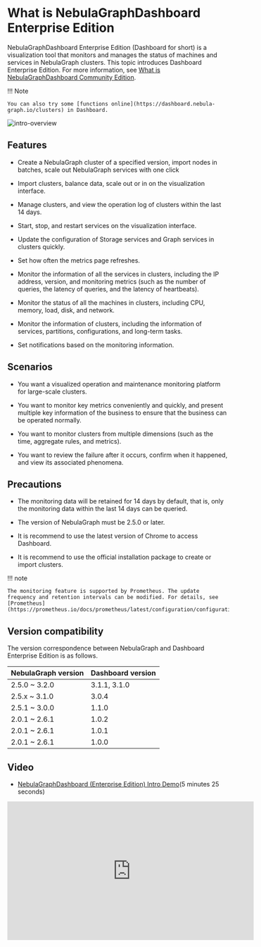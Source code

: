 # What is NebulaGraphDashboard Enterprise Edition

NebulaGraphDashboard Enterprise Edition (Dashboard for short) is a visualization tool that monitors and manages the status of machines and services in NebulaGraph clusters. This topic introduces Dashboard Enterprise Edition. For more information, see [What is NebulaGraphDashboard Community Edition](../nebula-dashboard/1.what-is-dashboard.md).

!!! Note

    You can also try some [functions online](https://dashboard.nebula-graph.io/clusters) in Dashboard.

![intro-overview](https://docs-cdn.nebula-graph.com.cn/figures/intro-overview-20220711-en.gif)

## Features

- Create a NebulaGraph cluster of a specified version, import nodes in batches, scale out NebulaGraph services with one click

- Import clusters, balance data, scale out or in on the visualization interface.

- Manage clusters, and view the operation log of clusters within the last 14 days.

- Start, stop, and restart services on the visualization interface.

- Update the configuration of Storage services and Graph services in clusters quickly.

- Set how often the metrics page refreshes.

- Monitor the information of all the services in clusters, including the IP address, version, and monitoring metrics (such as the number of queries, the latency of queries, and the latency of heartbeats).

- Monitor the status of all the machines in clusters, including CPU, memory, load, disk, and network.

- Monitor the information of clusters, including the information of services, partitions, configurations, and long-term tasks.

- Set notifications based on the monitoring information.

## Scenarios

- You want a visualized operation and maintenance monitoring platform for large-scale clusters.

- You want to monitor key metrics conveniently and quickly, and present multiple key information of the business to ensure that the business can be operated normally.

- You want to monitor clusters from multiple dimensions (such as the time, aggregate rules, and metrics).

- You want to review the failure after it occurs, confirm when it happened, and view its associated phenomena.

## Precautions

- The monitoring data will be retained for 14 days by default, that is, only the monitoring data within the last 14 days can be queried.

- The version of NebulaGraph must be 2.5.0 or later.

- It is recommend to use the latest version of Chrome to access Dashboard.

- It is recommend to use the official installation package to create or import clusters.

!!! note

    The monitoring feature is supported by Prometheus. The update frequency and retention intervals can be modified. For details, see [Prometheus](https://prometheus.io/docs/prometheus/latest/configuration/configuration/).

## Version compatibility

The version correspondence between NebulaGraph and Dashboard Enterprise Edition is as follows.

|NebulaGraph version|Dashboard version|
|:---|:---|
|2.5.0 ~ 3.2.0|3.1.1, 3.1.0|
|2.5.x ~ 3.1.0|3.0.4|
|2.5.1 ~ 3.0.0|1.1.0|
|2.0.1 ~ 2.6.1|1.0.2|
|2.0.1 ~ 2.6.1|1.0.1|
|2.0.1 ~ 2.6.1|1.0.0|

## Video

- [NebulaGraphDashboard (Enterprise Edition) Intro Demo](https://www.youtube.com/watch?v=S9gmYcNXwVY)(5 minutes 25 seconds)

<iframe width="560" height="315" src="https://www.youtube.com/embed/S9gmYcNXwVY" title="YouTube video player" frameborder="0" allow="accelerometer; autoplay; clipboard-write; encrypted-media; gyroscope; picture-in-picture" allowfullscreen></iframe>

